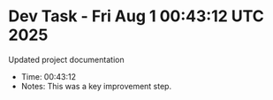 # Dev Task - Fri Aug  1 00:43:12 UTC 2025
Updated project documentation
- Time: 00:43:12
- Notes: This was a key improvement step.
